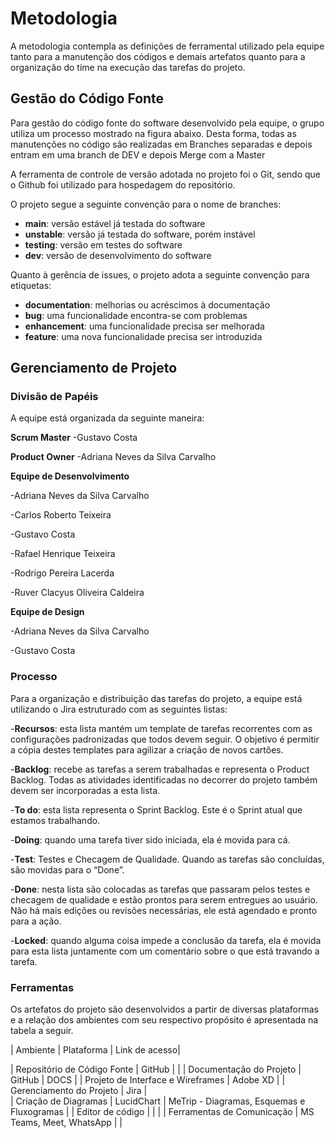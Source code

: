 
# Metodologia

A metodologia contempla as definições de ferramental utilizado pela equipe tanto para a manutenção dos códigos e demais artefatos quanto para a organização do time na execução das tarefas do projeto.

## Gestão do Código Fonte

Para gestão do código fonte do software desenvolvido pela equipe, o grupo utiliza um processo mostrado na figura abaixo. Desta forma, todas as manutenções no código são realizadas em Branches separadas e depois entram em uma branch de DEV e depois Merge com a Master



A ferramenta de controle de versão adotada no projeto foi o Git, sendo que o Github foi utilizado para hospedagem do repositório. 

O projeto segue a seguinte convenção para o nome de branches: 

- **main**: versão estável já testada do software 
- **unstable**: versão já testada do software, porém instável 
- **testing**: versão em testes do software 
- **dev**: versão de desenvolvimento do software 

Quanto à gerência de issues, o projeto adota a seguinte convenção para etiquetas: 

- **documentation**: melhorias ou acréscimos à documentação 
- **bug**: uma funcionalidade encontra-se com problemas 
- **enhancement**: uma funcionalidade precisa ser melhorada 
- **feature**: uma nova funcionalidade precisa ser introduzida 


## Gerenciamento de Projeto

### Divisão de Papéis

A equipe está organizada da seguinte maneira: 

**Scrum Master**
-Gustavo Costa 

**Product Owner**
-Adriana Neves da Silva Carvalho 

**Equipe de Desenvolvimento** 

-Adriana Neves da Silva Carvalho 

-Carlos Roberto Teixeira 

-Gustavo Costa

-Rafael Henrique Teixeira 

-Rodrigo Pereira Lacerda 

-Ruver Clacyus Oliveira Caldeira 

**Equipe de Design** 

-Adriana Neves da Silva Carvalho 

-Gustavo Costa 

### Processo

Para a organização e distribuição das tarefas do projeto, a equipe está utilizando o Jira estruturado com as seguintes listas: 

-**Recursos**: esta lista mantém um template de tarefas recorrentes com as configurações padronizadas que todos devem seguir. O objetivo é permitir a cópia destes templates para agilizar a criação de novos cartões. 

-**Backlog**: recebe as tarefas a serem trabalhadas e representa o Product Backlog. Todas as atividades identificadas no decorrer do projeto também devem ser incorporadas a esta lista. 

-**To do**: esta lista representa o Sprint Backlog. Este é o Sprint atual que estamos trabalhando. 

-**Doing**: quando uma tarefa tiver sido iniciada, ela é movida para cá. 

-**Test**: Testes e Checagem de Qualidade. Quando as tarefas são concluídas, são movidas para o “Done”. 

-**Done**: nesta lista são colocadas as tarefas que passaram pelos testes e checagem de qualidade e estão prontos para serem entregues ao usuário. Não há mais edições ou revisões necessárias, ele está agendado e pronto para a ação. 

-**Locked**: quando alguma coisa impede a conclusão da tarefa, ela é movida para esta lista juntamente com um comentário sobre o que está travando a tarefa. 

### Ferramentas

Os artefatos do projeto são desenvolvidos a partir de diversas plataformas e a relação dos ambientes com seu respectivo propósito é apresentada na tabela a seguir. 

| Ambiente |    Plataforma | Link de acesso|

| Repositório de Código Fonte | GitHub |   |
| Documentação do Projeto |  GitHub | DOCS  |
| Projeto de Interface e Wireframes | Adobe XD  |
| Gerenciamento do Projeto | Jira |  
| Criação de Diagramas | LucidChart | MeTrip - Diagramas, Esquemas e Fluxogramas |
| Editor de código |       |     |
| Ferramentas de Comunicação | MS Teams, Meet, WhatsApp |   |

 

 

